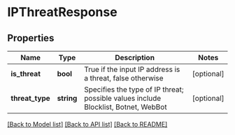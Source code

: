 # IPThreatResponse

## Properties
Name | Type | Description | Notes
------------ | ------------- | ------------- | -------------
**is_threat** | **bool** | True if the input IP address is a threat, false otherwise | [optional] 
**threat_type** | **string** | Specifies the type of IP threat; possible values include Blocklist, Botnet, WebBot | [optional] 

[[Back to Model list]](../README.md#documentation-for-models) [[Back to API list]](../README.md#documentation-for-api-endpoints) [[Back to README]](../README.md)


